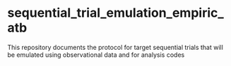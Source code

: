 # sequential_trial_emulation_empiric_atb
This repository documents the protocol for target sequential trials that will be emulated using observational data and for analysis codes
